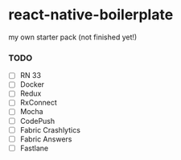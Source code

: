# react-native-boilerplate
my own starter pack (not finished yet!)

### TODO

- [ ] RN 33
- [ ] Docker
- [ ] Redux
- [ ] RxConnect
- [ ] Mocha
- [ ] CodePush
- [ ] Fabric Crashlytics
- [ ] Fabric Answers
- [ ] Fastlane
